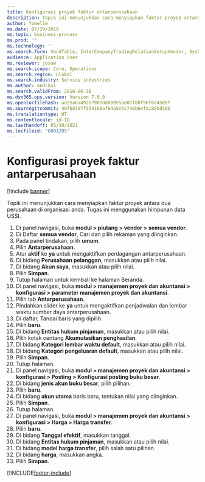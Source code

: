 ```yaml
---
title: Konfigurasi proyek faktur antarperusahaan
description: Topik ini menunjukkan cara menyiapkan faktur proyek antara dua perusahaan di organisasi anda.
author: Yowelle
ms.date: 07/29/2019
ms.topic: business-process
ms.prod: ''
ms.technology: ''
ms.search.form: VendTable, InterCompanyTradingRelationSetupVendor, SysDataAreaSelectLookup, ProjParameters, ProjPosting, ProjTransferPrice
audience: Application User
ms.reviewer: josaw
ms.search.scope: Core, Operations
ms.search.region: Global
ms.search.industry: Service industries
ms.author: andchoi
ms.search.validFrom: 2016-06-30
ms.dyn365.ops.version: Version 7.0.0
ms.openlocfilehash: ad25aba492b7902ddd8955be87f88f96f6d4508f
ms.sourcegitcommit: 40f68387f594180af64a5e5c748b6efa188bd300
ms.translationtype: HT
ms.contentlocale: id-ID
ms.lasthandoff: 05/10/2021
ms.locfileid: "6001205"
---
```

# <a name="configure-intercompany-project-invoicing"></a>Konfigurasi proyek faktur antarperusahaan

[!include [banner](../../includes/banner.md)]

Topik ini menunjukkan cara menyiapkan faktur proyek antara dua perusahaan di organisasi anda. Tugas ini menggunakan himpunan data USSI.

1. Di panel navigasi, buka **modul > piutang > vendor > semua vendor**.
2. Di Daftar **semua vendor**, Cari dan pilih rekaman yang diinginkan.
3. Pada panel tindakan, pilih **umum**.
4. Pilih **Antarperusahaan**.
5. Atur **aktif** ke **ya** untuk mengaktifkan perdagangan antarperusahaan.
6. Di bidang **Perusahaan pelanggan**, masukkan atau pilih nilai.
7. Di bidang **Akun saya**, masukkan atau pilih nilai.
8. Pilih **Simpan**.
9. Tutup halaman untuk kembali ke halaman Beranda.
10. Di panel navigasi, buka **modul > manajemen proyek dan akuntansi > konfigurasi > parameter manajemen proyek dan akuntansi**.
11. Pilih tab **Antarperusahaan**.
12. Pindahkan slider ke **ya** untuk mengaktifkan penjadwalan dan lembar waktu sumber daya antarperusahaan.
13. Di daftar, Tandai baris yang dipilih.
14. Pilih **baru**.
15. Di bidang **Entitas hukum pinjaman**, masukkan atau pilih nilai.
16. Pilih kotak centang **Akumulasikan penghasilan**.
17. Di bidang **Kategori lembar waktu default**, masukkan atau pilih nilai.
18. Di bidang **Kategori pengeluaran default**, masukkan atau pilih nilai.
19. Pilih **Simpan**.
20. Tutup halaman.
21. Di panel navigasi, buka **modul > manajemen proyek dan akuntansi > konfigurasi > Posting > Konfigurasi posting buku besar**.
22. Di bidang **jenis akun buku besar**, pilih pilihan.
23. Pilih **baru**.
24. Di bidang **akun utama** baris baru, tentukan nilai yang diinginkan.
25. Pilih **Simpan**.
26. Tutup halaman.
27. Di panel navigasi, buka **modul > manajemen proyek dan akuntansi > konfigurasi > Harga > Harga transfer**.
28. Pilih **baru**.
29. Di bidang **Tanggal efektif**, masukkan tanggal.
30. Di bidang **Entitas hukum pinjaman**, masukkan atau pilih nilai.
31. Di bidang **model harga transfer**, pilih salah satu pilihan.
32. Di bidang **harga**, masukkan angka.
33. Pilih **Simpan**.



[!INCLUDE[footer-include](../../includes/footer-banner.md)]